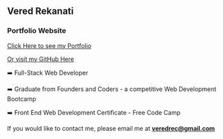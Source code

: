 ## Vered Rekanati

### Portfolio Website

[Click Here to see my Portfolio](https://veredrec.github.io/Portfolio/)

[Or visit my GitHub Here](https://github.com/veredrec)

:arrow_right: Full-Stack Web Developer

:arrow_right: Graduate from Founders and Coders - a competitive Web Development Bootcamp

:arrow_right: Front End Web Development Certificate - Free Code Camp

If you would like to contact me, please email me at **veredrec@gmail.com**

